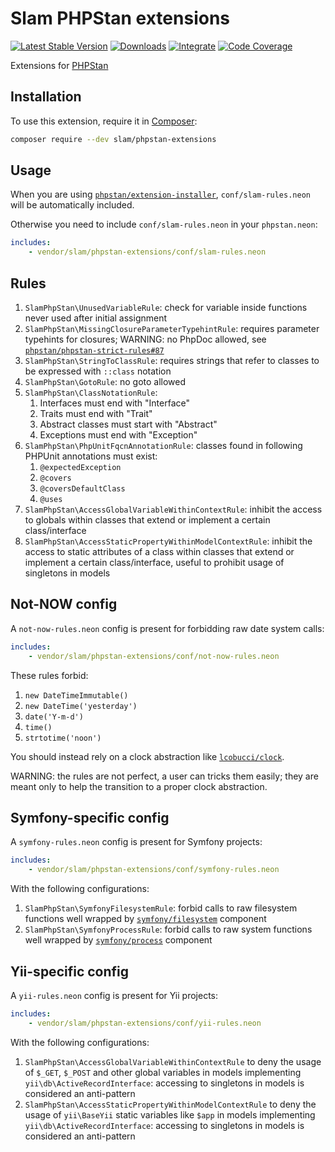 # Slam PHPStan extensions

[![Latest Stable Version](https://img.shields.io/packagist/v/slam/phpstan-extensions.svg)](https://packagist.org/packages/slam/phpstan-extensions)
[![Downloads](https://img.shields.io/packagist/dt/slam/phpstan-extensions.svg)](https://packagist.org/packages/slam/phpstan-extensions)
[![Integrate](https://github.com/Slamdunk/phpstan-extensions/workflows/CI/badge.svg)](https://github.com/Slamdunk/phpstan-extensions/actions)
[![Code Coverage](https://codecov.io/gh/Slamdunk/phpstan-extensions/coverage.svg)](https://codecov.io/gh/Slamdunk/phpstan-extensions)

Extensions for [PHPStan](https://phpstan.org/)

## Installation

To use this extension, require it in [Composer](https://getcomposer.org/):

```bash
composer require --dev slam/phpstan-extensions
```

## Usage

When you are using [`phpstan/extension-installer`](https://github.com/phpstan/extension-installer),
`conf/slam-rules.neon` will be automatically included.

Otherwise you need to include `conf/slam-rules.neon` in your `phpstan.neon`:

```yaml
includes:
    - vendor/slam/phpstan-extensions/conf/slam-rules.neon
```

## Rules

1. `SlamPhpStan\UnusedVariableRule`: check for variable inside functions never used after initial assignment
1. `SlamPhpStan\MissingClosureParameterTypehintRule`: requires parameter typehints for closures; WARNING: no PhpDoc
allowed, see [`phpstan/phpstan-strict-rules#87`](https://github.com/phpstan/phpstan-strict-rules/issues/87)
1. `SlamPhpStan\StringToClassRule`: requires strings that refer to classes to be expressed with `::class` notation
1. `SlamPhpStan\GotoRule`: no goto allowed
1. `SlamPhpStan\ClassNotationRule`:
    1. Interfaces must end with "Interface"
    1. Traits must end with "Trait"
    1. Abstract classes must start with "Abstract"
    1. Exceptions must end with "Exception"
1. `SlamPhpStan\PhpUnitFqcnAnnotationRule`: classes found in following PHPUnit annotations must exist:
    1. `@expectedException`
    1. `@covers`
    1. `@coversDefaultClass`
    1. `@uses`
1.  `SlamPhpStan\AccessGlobalVariableWithinContextRule`: inhibit the access to globals within
classes that extend or implement a certain class/interface
1.  `SlamPhpStan\AccessStaticPropertyWithinModelContextRule`: inhibit the access to static attributes of a class within
classes that extend or implement a certain class/interface, useful to prohibit usage of singletons in models

## Not-NOW config

A `not-now-rules.neon` config is present for forbidding raw date system calls:

```yaml
includes:
    - vendor/slam/phpstan-extensions/conf/not-now-rules.neon
```

These rules forbid:

1. `new DateTimeImmutable()`
1. `new DateTime('yesterday')`
1. `date('Y-m-d')`
1. `time()`
1. `strtotime('noon')`

You should instead rely on a clock abstraction like [`lcobucci/clock`](https://github.com/lcobucci/clock).

WARNING: the rules are not perfect, a user can tricks them easily; they are meant only to help the transition to
a proper clock abstraction.

## Symfony-specific config

A `symfony-rules.neon` config is present for Symfony projects:

```yaml
includes:
    - vendor/slam/phpstan-extensions/conf/symfony-rules.neon
```

With the following configurations:

1. `SlamPhpStan\SymfonyFilesystemRule`: forbid calls to raw filesystem functions well wrapped by
[`symfony/filesystem`](https://github.com/symfony/filesystem) component
1. `SlamPhpStan\SymfonyProcessRule`: forbid calls to raw system functions well wrapped by
[`symfony/process`](https://github.com/symfony/process) component

## Yii-specific config

A `yii-rules.neon` config is present for Yii projects:

```yaml
includes:
    - vendor/slam/phpstan-extensions/conf/yii-rules.neon
```

With the following configurations:

1. `SlamPhpStan\AccessGlobalVariableWithinContextRule` to deny the usage of `$_GET`, `$_POST` and other global variables
in models implementing `yii\db\ActiveRecordInterface`: accessing to singletons in models is considered an anti-pattern
1. `SlamPhpStan\AccessStaticPropertyWithinModelContextRule` to deny the usage of `yii\BaseYii` static variables like
`$app` in models implementing `yii\db\ActiveRecordInterface`: accessing to singletons in models is considered an
anti-pattern

